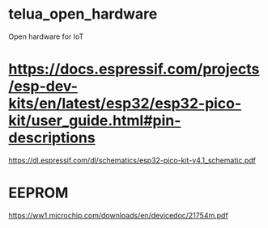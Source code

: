 # telua_open_hardware
Open hardware for IoT 

# https://docs.espressif.com/projects/esp-dev-kits/en/latest/esp32/esp32-pico-kit/user_guide.html#pin-descriptions
https://dl.espressif.com/dl/schematics/esp32-pico-kit-v4.1_schematic.pdf


# EEPROM
https://ww1.microchip.com/downloads/en/devicedoc/21754m.pdf 
